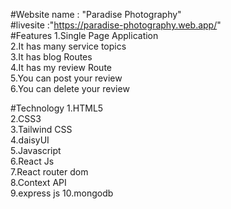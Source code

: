 #Website name : "Paradise Photography"</br>
#livesite :"https://paradise-photography.web.app/" </br>
#Features
1.Single Page Application </br>
2.It has many service topics </br>
3.It has blog Routes </br>
4.It has my review Route </br>
5.You can post your review </br>
6.You can delete your review </br>

#Technology
1.HTML5</br>
2.CSS3</br>
3.Tailwind CSS</br>
4.daisyUI </br>
5.Javascript</br>
6.React Js </br>
7.React router dom</br>
8.Context API </br>
9.express js
10.mongodb